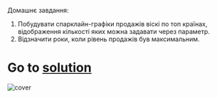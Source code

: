 Домашнє завдання:
1. Побудувати спарклайн-графіки продажів віскі по топ країнах, відображення кількості яких можна задавати через параметр.
2. Відзначити роки, коли рівень продажів був максимальним.
# Go to [solution]()
![cover]()
